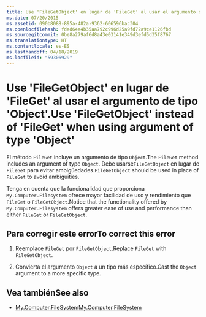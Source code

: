 ```yaml
---
title: Use 'FileGetObject' en lugar de 'FileGet' al usar el argumento de tipo 'Object'.
ms.date: 07/20/2015
ms.assetid: 090b8088-895a-482a-9362-606596bac304
ms.openlocfilehash: fdad64a4b35aa792c996d25a9fd72a9ce1126fbd
ms.sourcegitcommit: 0be8a279af6d8a43e03141e349d3efd5d35f8767
ms.translationtype: HT
ms.contentlocale: es-ES
ms.lasthandoff: 04/18/2019
ms.locfileid: "59306929"
---
```

# <a name="use-filegetobject-instead-of-fileget-when-using-argument-of-type-object"></a><span data-ttu-id="dd125-102">Use 'FileGetObject' en lugar de 'FileGet' al usar el argumento de tipo 'Object'.</span><span class="sxs-lookup"><span data-stu-id="dd125-102">Use 'FileGetObject' instead of 'FileGet' when using argument of type 'Object'</span></span>
<span data-ttu-id="dd125-103">El método `FileGet` incluye un argumento de tipo `Object`.</span><span class="sxs-lookup"><span data-stu-id="dd125-103">The `FileGet` method includes an argument of type `Object`.</span></span> <span data-ttu-id="dd125-104">Debe usarse`FileGetObject` en lugar de `FileGet` para evitar ambigüedades.</span><span class="sxs-lookup"><span data-stu-id="dd125-104">`FileGetObject` should be used in place of `FileGet` to avoid ambiguities.</span></span>  
  
 <span data-ttu-id="dd125-105">Tenga en cuenta que la funcionalidad que proporciona `My.Computer.Filesystem` ofrece mayor facilidad de uso y rendimiento que `FileGet` o `FileGetObject`.</span><span class="sxs-lookup"><span data-stu-id="dd125-105">Notice that the functionality offered by `My.Computer.Filesystem` offers greater ease of use and performance than either `FileGet` or `FileGetObject`.</span></span>  
  
## <a name="to-correct-this-error"></a><span data-ttu-id="dd125-106">Para corregir este error</span><span class="sxs-lookup"><span data-stu-id="dd125-106">To correct this error</span></span>  
  
1. <span data-ttu-id="dd125-107">Reemplace `FileGet` por `FileGetObject`.</span><span class="sxs-lookup"><span data-stu-id="dd125-107">Replace `FileGet` with `FileGetObject`.</span></span>  
  
2. <span data-ttu-id="dd125-108">Convierta el argumento `Object` a un tipo más específico.</span><span class="sxs-lookup"><span data-stu-id="dd125-108">Cast the `Object` argument to a more specific type.</span></span>  
  
## <a name="see-also"></a><span data-ttu-id="dd125-109">Vea también</span><span class="sxs-lookup"><span data-stu-id="dd125-109">See also</span></span>

- [<span data-ttu-id="dd125-110">My.Computer.FileSystem</span><span class="sxs-lookup"><span data-stu-id="dd125-110">My.Computer.FileSystem</span></span>](xref:Microsoft.VisualBasic.FileIO.FileSystem)
